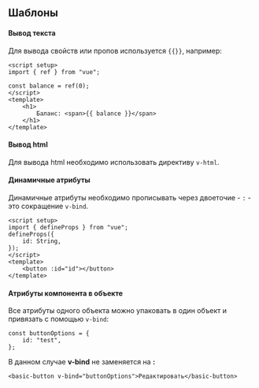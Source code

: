 ## Шаблоны

#### Вывод текста
Для вывода свойств или пропов используется `{{}}`, например:
```
<script setup>
import { ref } from "vue";

const balance = ref(0);
</script>
<template>
    <h1>
        Баланс: <span>{{ balance }}</span>
    </h1>
</template>
```

#### Вывод html
Для вывода html необходимо использовать директиву `v-html`.

#### Динамичные атрибуты
Динамичные атрибуты необходимо прописывать через двоеточие - `:` - это сокращение `v-bind`.
```
<script setup>
import { defineProps } from "vue";
defineProps({
    id: String,
});
</script>
<template>
    <button :id="id"></button>
</template>
```

#### Атрибуты компонента в объекте
Все атрибуты одного объекта можно упаковать в один объект и привязать с помощью `v-bind`:
```
const buttonOptions = {
    id: "test",
};
```
В данном случае **v-bind** не заменяется на **:**
```
<basic-button v-bind="buttonOptions">Редактировать</basic-button>
```
